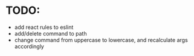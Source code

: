 # TODO:

- add react rules to eslint
- add/delete command to path
- change command from uppercase to lowercase, and recalculate args accordingly
